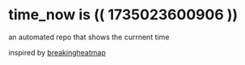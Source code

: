 # time_now is (( 1735023600906 ))

an automated repo that shows the currnent time

inspired by [breakingheatmap](https://github.com/breakingheatmap/breakingheatmap)